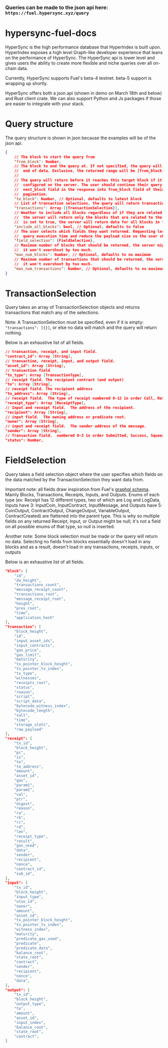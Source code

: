 ### Queries can be made to the json api here: `https://fuel.hypersync.xyz/query`

# hypersync-fuel-docs
HyperSync is the high performance database that HyperIndex is built upon.  HyperIndex exposes a high level Graph-like developer experience that leans on the performance of HyperSync.  The HyperSync api is lower level and gives users the ability to create more flexible and niche queries over all on-chain data.

Currently, HyperSync supports Fuel's beta-4 testnet.  beta-5 support is wrapping up shortly.

HyperSync offers both a json api (shown in demo on March 18th and below) and Rust client crate.  We can also support Python and Js packages if those are easier to integrate with your stack.

# Query structure
The query structure is shown in json because the examples will be of the json api.
```json
{
    // The block to start the query from
    "from_block": Number,
    // The block to end the query at. If not specified, the query will go until the
    //  end of data. Exclusive, the returned range will be [from_block..to_block).
    //
    // The query will return before it reaches this target block if it hits the time limit
    //  configured on the server. The user should continue their query by putting the
    //  next_block field in the response into from_block field of their next query. This implements
    //  pagination.
    "to_block": Number, // Optional, defaults to latest block
    // List of transaction selections, the query will return transactions that match any of these selections.
    "transactions": Array [{TransactionSelection}],
    // Weather to include all blocks regardless of if they are related to a returned transaction or log Normally
    //  the server will return only the blocks that are related to the transaction or logs in the response. But if this
    //  is set to true, the server will return data for all blocks in the requested range [from_block, to_block).
    "include_all_blocks": bool, // Optional, defaults to false
    // The user selects which fields they want returned. Requesting less fields will improve
    //  query execution time and reduce the payload size so the user should always use a minimal number of fields.
    "field_selection": {FieldSelection},
    // Maximum number of blocks that should be returned, the server might return more blocks than this number but
    //  it won't overshoot by too much.
    "max_num_blocks": Number, // Optional, defaults to no maximum
    // Maximum number of transactions that should be returned, the server might return more transactions than this number but
    //  it won't overshoot by too much.
    "max_num_transactions": Number, // Optional, defaults to no maximum
}
```

# TransactionSelection
Query takes an array of TransactionSelection objects and returns transactions that match any of the selections.

Note: A TransactionSelection must be specified, even if it is empty: `"transactions": [{}]`, or else no data will match and the query will return nothing.

Below is an exhaustive list of all fields.
```json
// transaction, receipt, and input field.
"contract_id": Array [String],
// transaction, receipt, input, and output field.
"asset_id": Array [String],
// transaction field
"tx_type": Array [TransactionType],
// receipt field. The recipient contract (and output)
"to": Array [String],
// receipt field. The recipient address
"to_address": Array [String],
// receipt field.  The type of receipt numbered 0-12 in order Call, Return, ReturnData, Panic, Revert, Log, LogData, Transfer, TransferOut, ScriptResult, MessageOut, Mint, Burn
"receipt_type": Array [ReceiptType],
// Input and receipt field.  The address of the recipient.
"recipient": Array [String],
// input field.  The owning address or predicate root.
"owner": Array [String],
// input and receipt field.  The sender address of the message.
"sender": Array [String],
// Transaction field.  numbered 0-3 in order Submitted, Success, SqueezedOut, and Failure
"status": Number,

```

# FieldSelection
Query takes a field selection object where the user specifies which fields on the data matched by the TransactionSelection they want data from.

Important note: all fields draw inspiration from Fuel's [graphql schema](https://docs.fuel.network/docs/beta-4/graphql/reference/objects/).  Mainly Blocks, Transactions, Receipts, Inputs, and Outputs.  Enums of each type (ex: Receipt has 12 different types, two of which are Log and LogData, Inputs have 3: InputCoin, InputContract, InputMessage, and Outputs have 5: CoinOutput, ContractOutput, ChangeOutput, VariableOutput, ContractCreated) are flattened into the parent type.  This is why so multiple fields on any returned Receipt, Input, or Output might be null; it's not a field on all possible enums of that type, so null is inserted.

Another note: Some block selection must be made or the query will return no data.  Selecting no fields from blocks essentially doesn't load in any blocks and as a result, doesn't load in any transactions, receipts, inputs, or outputs

Below is an exhaustive list of all fields.
```json
"block": [
    "id",
    "da_height",
    "transactions_count",
    "message_receipt_count",
    "transactions_root",
    "message_receipt_root",
    "height",
    "prev_root",
    "time",
    "application_hash"
],
"transaction": [
    "block_height",
    "id",
    "input_asset_ids",
    "input_contracts",
    "gas_price",
    "gas_limit",
    "maturity",
    "tx_pointer_block_height",
    "tx_pointer_tx_index",
    "tx_type",
    "witnesses",
    "receipts_root",
    "status",
    "reason",
    "script",
    "script_data",
    "bytecode_witness_index",
    "bytecode_length",
    "salt",
    "time",
    "storage_slots",
    "raw_payload"
],
"receipt": [
    "tx_id",
    "block_height",
    "pc",
    "is",
    "to",
    "to_address",
    "amount",
    "asset_id",
    "gas",
    "param1",
    "param2",
    "val",
    "ptr",
    "digest",
    "reason",
    "ra",
    "rb",
    "rc",
    "rd",
    "len",
    "receipt_type",
    "result",
    "gas_used",
    "data",
    "sender",
    "recipient",
    "nonce",
    "contract_id",
    "sub_id",
],
"input": [
    "tx_id",
    "block_height",
    "input_type",
    "utxo_id",
    "owner",
    "amount",
    "asset_id",
    "tx_pointer_block_height",
    "tx_pointer_tx_index",
    "witness_index",
    "maturity",
    "predicate_gas_used",
    "predicate",
    "predicate_data",
    "balance_root",
    "state_root",
    "contract",
    "sender",
    "recipient",
    "nonce",
    "data",
],
"output": [
    "tx_id",
    "block_height",
    "output_type",
    "to",
    "amount",
    "asset_id",
    "input_index",
    "balance_root",
    "state_root",
    "contract",
]

```